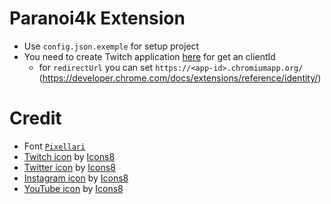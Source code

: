 # Paranoi4k Extension

- Use `config.json.exemple` for setup project
- You need to create Twitch application [here](https://dev.twitch.tv/console/apps) for get an clientId
  - for `redirectUrl` you can set `https://<app-id>.chromiumapp.org/` (https://developer.chrome.com/docs/extensions/reference/identity/)


# Credit

- Font [`Pixellari`](https://www.dafont.com/pixellari.font)
- [Twitch icon](https://icons8.com/icons/set/twitch) by [Icons8](https://icons8.com)
- [Twitter icon](https://icons8.com/icons/set/twitter) by [Icons8](https://icons8.com)
- [Instagram icon](https://icons8.com/icons/set/instagra) by [Icons8](https://icons8.com)
- [YouTube icon](https://icons8.com/icons/set/youtube) by [Icons8](https://icons8.com)
